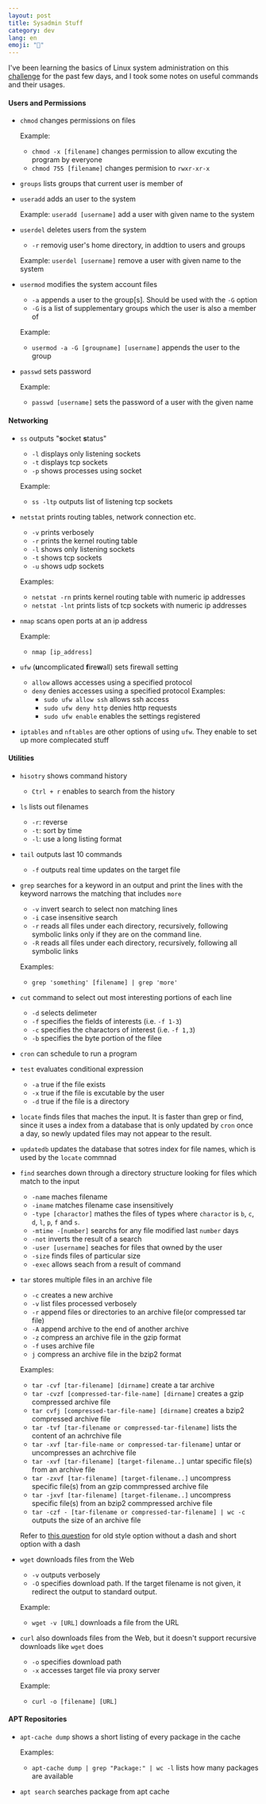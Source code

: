 ```yaml
---
layout: post
title: Sysadmin Stuff
category: dev
lang: en
emoji: "🌰"
---
```


I've been learning the basics of Linux system administration on this [challenge][linux-admin-challenge] for the past few days, and I took some notes on useful commands and their usages. 

#### Users and Permissions
- `chmod` changes permissions on files  

  Example:
  - ```chmod -x [filename]``` changes permission to allow excuting the program by everyone 
  - ``chmod 755 [filename]`` changes permision to `rwxr-xr-x`

- `groups` lists groups that current user is member of

- `useradd` adds an user to the system  
  
  Example:
  ```useradd [username]``` add a user with given name to the system

- `userdel` deletes users from the system
  + `-r` removig user's home directory, in addtion to users and groups

  Example:
  ```userdel [username]``` remove a user with given name to the system

- `usermod` modifies the system account files
  + `-a` appends a user to the group[s]. Should be used with the `-G` option
  + `-G` is a list of supplementary groups which the user is also a member of

  Example:
  - ```usermod -a -G [groupname] [username]``` appends the user to the group

- `passwd` sets password
  
  Example:
  - ```passwd [username]``` sets the password of a user with the given name


#### Networking
- `ss` outputs "**s**ocket **s**tatus"
    - `-l` displays only listening sockets
    - `-t` displays tcp sockets
    - `-p` shows processes using socket

   Example:
   - ```ss -ltp``` outputs list of listening tcp sockets

- `netstat` prints routing tables, network connection etc.
  - `-v` prints verbosely
  - `-r` prints the kernel routing table
  - `-l` shows only listening sockets
  - `-t` shows tcp sockets
  - `-u` shows udp sockets

  Examples:
  - ```netstat -rn``` prints kernel routing table with numeric ip addresses
  - ```netstat -lnt``` prints lists of tcp sockets with numeric ip addresses

- `nmap` scans open ports at an ip address  
  
  Example:
  - `nmap [ip_address]`

- `ufw` (**u**ncomplicated **f**ire**w**all) sets firewall setting  
  - `allow` allows accesses using a specified protocol
  - `deny`  denies accesses using a specified protocol
  Examples: 
    - ```sudo ufw allow ssh``` allows ssh access
    - ```sudo ufw deny http``` denies http requests  
    - ```sudo ufw enable``` enables the settings registered

- `iptables` and `nftables` are other options of using `ufw`. They enable to set up more complecated stuff


#### Utilities

- `hisotry` shows command history   
  - `Ctrl + r` enables to search from the history

- `ls` lists out filenames
    - `-r`: reverse
    - `-t`: sort by time
    - `-l`: use a long listing format

- `tail` outputs last 10 commands
    - `-f` outputs real time updates on the target file

- `grep` searches for a keyword in an output and print the lines with the keyword
    narrows the matching that includes `more` 
    + `-v` invert search to select non matching lines
    + `-i` case insensitive search
    + `-r` reads all files under each directory, recursively, following symbolic links only if they are on the command line. 
    + `-R` reads all files under each directory, recursively, following all symbolic links  
  
  Examples:
    - `grep 'something' [filename] | grep 'more'`  

- `cut` command to select out most interesting portions of each line
    - `-d` selects delimeter
    - `-f` specifies the fields of interests (i.e. `-f 1-3`)
    - `-c` specifies the charactors of interest (i.e. `-f 1,3`)
    - `-b` specifies the byte portion of the filee

- `cron` can schedule to run a program

- `test` evaluates conditional expression
  + `-a` true if the file exists
  + `-x` true if the file is excutable by the user
  + `-d` true if the file is a directory

- `locate` finds files that maches the input. It is faster than grep or find, since it uses a index from a database that is only updated by `cron` once a day, so newly updated files may not appear to the result.

- `updatedb` updates the database that sotres index for file names, which is used by the `locate` commnad

- `find` searches down through a directory structure looking for files which match to the input
    - `-name` maches filename 
    - `-iname` matches filename case insensitively
    - `-type [charactor]` mathes the files of types where `charactor` is `b`, `c`, `d`, `l`, `p`, `f` and `s`.  
    - `-mtime -[number]` searchs for any file modified last `number` days
    - `-not` inverts the result of a search
    - `-user [username]` seaches for files that owned by the user
    - `-size` finds files of particular size
    - `-exec` allows seach from a result of command 

- `tar` stores multiple files in an archive file
  + `-c` creates a new archive
  + `-v` list files processed verbosely 
  + `-r` append files or directories to an archive file(or compressed tar file)
  + `-A` append archive to the end of another archive  
  + `-z` compress an archive file in the gzip format
  + `-f` uses archive file 
  + `j` compress an archive file in the bzip2 format
  
  Examples:
    - `tar -cvf [tar-filename] [dirname]` create a tar archive
    - `tar -cvzf [compressed-tar-file-name] [dirname]` creates a  gzip compressed archive file
    - `tar cvfj [compressed-tar-file-name] [dirname]` creates a bzip2 compressed  archive file 
    - `tar -tvf [tar-filename or compressed-tar-filename]` lists the content of an achrchive file
    - `tar -xvf [tar-file-name or compressed-tar-filename]` untar or uncompresses an achrchive file 
    - `tar -xvf [tar-filename] [target-filename..]` untar specific file(s) from an archive file
    - `tar -zxvf [tar-filename] [target-filename..]` uncompress specific file(s) from an gzip commpressed archive file
    - `tar -jxvf [tar-filename] [target-filename..]` uncompress specific file(s) from an bzip2 commpressed archive file
    - `tar -czf - [tar-filename or compressed-tar-filename] | wc -c` outputs the size of an archive file  
  
  Refer to [this question][tar-options] for old style option without a dash and short option with a dash

- `wget` downloads files from the Web  
  - `-v` outputs verbosely
  - `-O` specifies download path. If the target filename is not given, it redirect the output to standard output.  
  
  Example:
  - ```wget -v [URL]``` downloads a file from the URL

- `curl` also downloads files from the Web, but it doesn't support recursive downloads like `wget` does
  + `-o` specifies download path
  + `-x` accesses target file via proxy server
  
  Example:
  - ```curl -o [filename] [URL]```

#### APT Repositories
- `apt-cache dump` shows a short listing of every package in the cache  

  Examples:
  - ```apt-cache dump | grep "Package:" | wc -l``` lists how many packages are available

- `apt search` searches package from apt cache



[linux-admin-challenge]: https://github.com/snori74/linuxupskillchallenge
[tar-options]: https://serverfault.com/questions/474561/why-does-tar-xvfz-fail-but-tar-xvfz-work